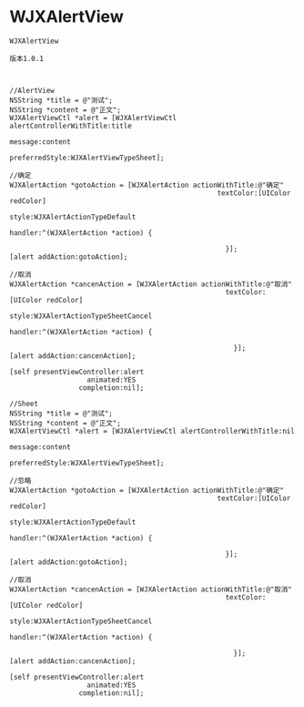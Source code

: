   # WJXAlertView
    WJXAlertView

    版本1.0.1



    //AlertView
    NSString *title = @"测试";
    NSString *content = @"正文";
    WJXAlertViewCtl *alert = [WJXAlertViewCtl alertControllerWithTitle:title
                                                               message:content
                                                        preferredStyle:WJXAlertViewTypeSheet];
            
    //确定
    WJXAlertAction *gotoAction = [WJXAlertAction actionWithTitle:@"确定"
                                                       textColor:[UIColor redColor]
                                                           style:WJXAlertActionTypeDefault
                                                         handler:^(WJXAlertAction *action) {
                         
                                                         }];
    [alert addAction:gotoAction];
                         
    //取消
    WJXAlertAction *cancenAction = [WJXAlertAction actionWithTitle:@"取消"
                                                         textColor:[UIColor redColor]
                                                             style:WJXAlertActionTypeSheetCancel
                                                           handler:^(WJXAlertAction *action) {
                         
                                                           }];
    [alert addAction:cancenAction];
                         
    [self presentViewController:alert
                       animated:YES
                     completion:nil];
                         
    //Sheet
    NSString *title = @"测试";
    NSString *content = @"正文";
    WJXAlertViewCtl *alert = [WJXAlertViewCtl alertControllerWithTitle:nil
                                                               message:content
                                                        preferredStyle:WJXAlertViewTypeSheet];
                         
    //忽略
    WJXAlertAction *gotoAction = [WJXAlertAction actionWithTitle:@"确定"
                                                       textColor:[UIColor redColor]
                                                           style:WJXAlertActionTypeDefault
                                                         handler:^(WJXAlertAction *action) {
                         
                                                         }];
    [alert addAction:gotoAction];
                         
    //取消
    WJXAlertAction *cancenAction = [WJXAlertAction actionWithTitle:@"取消"
                                                         textColor:[UIColor redColor]
                                                             style:WJXAlertActionTypeSheetCancel
                                                           handler:^(WJXAlertAction *action) {
                         
                                                           }];
    [alert addAction:cancenAction];
                         
    [self presentViewController:alert
                       animated:YES
                     completion:nil];
                         
                         


